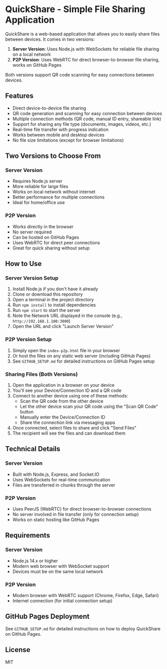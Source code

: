 # QuickShare - Simple File Sharing Application

QuickShare is a web-based application that allows you to easily share files between devices. It comes in two versions:

1. **Server Version**: Uses Node.js with WebSockets for reliable file sharing on a local network
2. **P2P Version**: Uses WebRTC for direct browser-to-browser file sharing, works on GitHub Pages

Both versions support QR code scanning for easy connections between devices.

## Features

- Direct device-to-device file sharing
- QR code generation and scanning for easy connection between devices
- Multiple connection methods (QR code, manual ID entry, shareable link)
- Support for sharing any file type (documents, images, videos, etc.)
- Real-time file transfer with progress indication
- Works between mobile and desktop devices
- No file size limitations (except for browser limitations)

## Two Versions to Choose From

### Server Version
- Requires Node.js server
- More reliable for large files
- Works on local network without internet
- Better performance for multiple connections
- Ideal for home/office use

### P2P Version
- Works directly in the browser
- No server required
- Can be hosted on GitHub Pages
- Uses WebRTC for direct peer connections
- Great for quick sharing without setup

## How to Use

### Server Version Setup

1. Install Node.js if you don't have it already
2. Clone or download this repository
3. Open a terminal in the project directory
4. Run `npm install` to install dependencies
5. Run `npm start` to start the server
6. Note the Network URL displayed in the console (e.g., `http://192.168.1.100:3000`)
7. Open the URL and click "Launch Server Version"

### P2P Version Setup

1. Simply open the `index-p2p.html` file in your browser
2. Or host the files on any static web server (including GitHub Pages)
3. See `GITHUB_SETUP.md` for detailed instructions on GitHub Pages setup

### Sharing Files (Both Versions)

1. Open the application in a browser on your device
2. You'll see your Device/Connection ID and a QR code
3. Connect to another device using one of these methods:
   - Scan the QR code from the other device
   - Let the other device scan your QR code using the "Scan QR Code" button
   - Manually enter the Device/Connection ID
   - Share the connection link via messaging apps
4. Once connected, select files to share and click "Send Files"
5. The recipient will see the files and can download them

## Technical Details

### Server Version
- Built with Node.js, Express, and Socket.IO
- Uses WebSockets for real-time communication
- Files are transferred in chunks through the server

### P2P Version
- Uses PeerJS (WebRTC) for direct browser-to-browser connections
- No server involved in file transfer (only for connection setup)
- Works on static hosting like GitHub Pages

## Requirements

### Server Version
- Node.js 14.x or higher
- Modern web browser with WebSocket support
- Devices must be on the same local network

### P2P Version
- Modern browser with WebRTC support (Chrome, Firefox, Edge, Safari)
- Internet connection (for initial connection setup)

## GitHub Pages Deployment

See `GITHUB_SETUP.md` for detailed instructions on how to deploy QuickShare on GitHub Pages.

## License

MIT